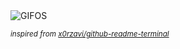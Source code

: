 <div align="justify">
<picture>
    <source media="(prefers-color-scheme: dark)" srcset="https://i.ibb.co/fz17t3Zs/output-gif.gif">
    <source media="(prefers-color-scheme: light)" srcset="https://i.ibb.co/fz17t3Zs/output-gif.gif">
    <img alt="GIFOS" src="https://i.ibb.co/fz17t3Zs/output-gif.gif">
</picture>

<sub><i>inspired from [x0rzavi/github-readme-terminal](https://github.com/x0rzavi/github-readme-terminal)</i></sub>

</div>

<!-- Image deletion URL: https://ibb.co/9k8j2xB7/33915fde639c1c6a9481052ee0b13eca -->